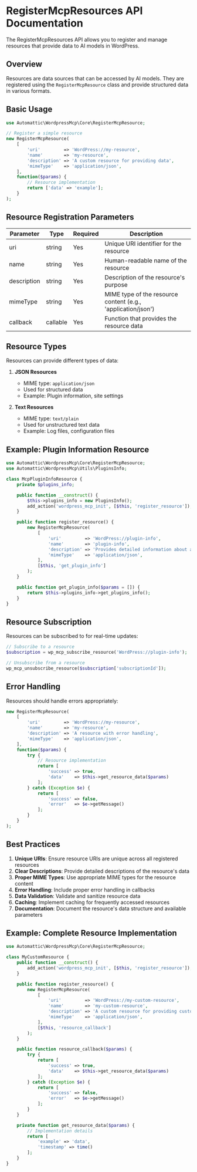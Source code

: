 # RegisterMcpResources API Documentation

The RegisterMcpResources API allows you to register and manage resources that provide data to AI models in WordPress.

## Overview

Resources are data sources that can be accessed by AI models. They are registered using the `RegisterMcpResource` class and provide structured data in various formats.

## Basic Usage

```php
use Automattic\WordpressMcp\Core\RegisterMcpResource;

// Register a simple resource
new RegisterMcpResource(
    [
        'uri'         => 'WordPress://my-resource',
        'name'        => 'my-resource',
        'description' => 'A custom resource for providing data',
        'mimeType'    => 'application/json',
    ],
    function($params) {
        // Resource implementation
        return ['data' => 'example'];
    }
);
```

## Resource Registration Parameters

| Parameter   | Type     | Required | Description                                                  |
| ----------- | -------- | -------- | ------------------------------------------------------------ |
| uri         | string   | Yes      | Unique URI identifier for the resource                       |
| name        | string   | Yes      | Human-readable name of the resource                          |
| description | string   | Yes      | Description of the resource's purpose                        |
| mimeType    | string   | Yes      | MIME type of the resource content (e.g., 'application/json') |
| callback    | callable | Yes      | Function that provides the resource data                     |

## Resource Types

Resources can provide different types of data:

1. **JSON Resources**

   - MIME type: `application/json`
   - Used for structured data
   - Example: Plugin information, site settings

2. **Text Resources**
   - MIME type: `text/plain`
   - Used for unstructured text data
   - Example: Log files, configuration files

## Example: Plugin Information Resource

```php
use Automattic\WordpressMcp\Core\RegisterMcpResource;
use Automattic\WordpressMcp\Utils\PluginsInfo;

class McpPluginInfoResource {
    private $plugins_info;

    public function __construct() {
        $this->plugins_info = new PluginsInfo();
        add_action('wordpress_mcp_init', [$this, 'register_resource']);
    }

    public function register_resource() {
        new RegisterMcpResource(
            [
                'uri'         => 'WordPress://plugin-info',
                'name'        => 'plugin-info',
                'description' => 'Provides detailed information about active WordPress plugins',
                'mimeType'    => 'application/json',
            ],
            [$this, 'get_plugin_info']
        );
    }

    public function get_plugin_info($params = []) {
        return $this->plugins_info->get_plugins_info();
    }
}
```

## Resource Subscription

Resources can be subscribed to for real-time updates:

```php
// Subscribe to a resource
$subscription = wp_mcp_subscribe_resource('WordPress://plugin-info');

// Unsubscribe from a resource
wp_mcp_unsubscribe_resource($subscription['subscriptionId']);
```

## Error Handling

Resources should handle errors appropriately:

```php
new RegisterMcpResource(
    [
        'uri'         => 'WordPress://my-resource',
        'name'        => 'my-resource',
        'description' => 'A resource with error handling',
        'mimeType'    => 'application/json',
    ],
    function($params) {
        try {
            // Resource implementation
            return [
                'success' => true,
                'data'    => $this->get_resource_data($params)
            ];
        } catch (Exception $e) {
            return [
                'success' => false,
                'error'   => $e->getMessage()
            ];
        }
    }
);
```

## Best Practices

1. **Unique URIs**: Ensure resource URIs are unique across all registered resources
2. **Clear Descriptions**: Provide detailed descriptions of the resource's data
3. **Proper MIME Types**: Use appropriate MIME types for the resource content
4. **Error Handling**: Include proper error handling in callbacks
5. **Data Validation**: Validate and sanitize resource data
6. **Caching**: Implement caching for frequently accessed resources
7. **Documentation**: Document the resource's data structure and available parameters

## Example: Complete Resource Implementation

```php
use Automattic\WordpressMcp\Core\RegisterMcpResource;

class MyCustomResource {
    public function __construct() {
        add_action('wordpress_mcp_init', [$this, 'register_resource']);
    }

    public function register_resource() {
        new RegisterMcpResource(
            [
                'uri'         => 'WordPress://my-custom-resource',
                'name'        => 'my-custom-resource',
                'description' => 'A custom resource for providing custom data',
                'mimeType'    => 'application/json',
            ],
            [$this, 'resource_callback']
        );
    }

    public function resource_callback($params) {
        try {
            return [
                'success' => true,
                'data'    => $this->get_resource_data($params)
            ];
        } catch (Exception $e) {
            return [
                'success' => false,
                'error'   => $e->getMessage()
            ];
        }
    }

    private function get_resource_data($params) {
        // Implementation details
        return [
            'example' => 'data',
            'timestamp' => time()
        ];
    }
}
```
